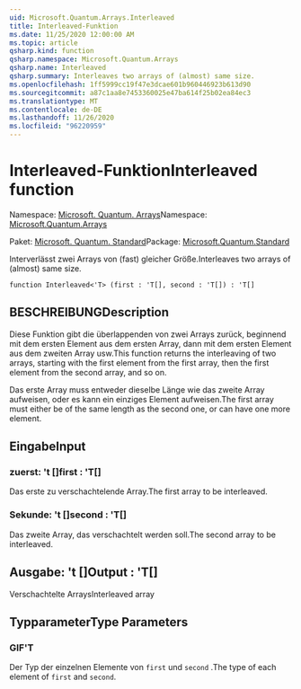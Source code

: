 ```yaml
---
uid: Microsoft.Quantum.Arrays.Interleaved
title: Interleaved-Funktion
ms.date: 11/25/2020 12:00:00 AM
ms.topic: article
qsharp.kind: function
qsharp.namespace: Microsoft.Quantum.Arrays
qsharp.name: Interleaved
qsharp.summary: Interleaves two arrays of (almost) same size.
ms.openlocfilehash: 1ff5999cc19f47e3dcae601b960446923b613d90
ms.sourcegitcommit: a87c1aa8e7453360025e47ba614f25b02ea84ec3
ms.translationtype: MT
ms.contentlocale: de-DE
ms.lasthandoff: 11/26/2020
ms.locfileid: "96220959"
---
```

# <a name="interleaved-function"></a><span data-ttu-id="30a9f-102">Interleaved-Funktion</span><span class="sxs-lookup"><span data-stu-id="30a9f-102">Interleaved function</span></span>

<span data-ttu-id="30a9f-103">Namespace: [Microsoft. Quantum. Arrays](xref:Microsoft.Quantum.Arrays)</span><span class="sxs-lookup"><span data-stu-id="30a9f-103">Namespace: [Microsoft.Quantum.Arrays](xref:Microsoft.Quantum.Arrays)</span></span>

<span data-ttu-id="30a9f-104">Paket: [Microsoft. Quantum. Standard](https://nuget.org/packages/Microsoft.Quantum.Standard)</span><span class="sxs-lookup"><span data-stu-id="30a9f-104">Package: [Microsoft.Quantum.Standard](https://nuget.org/packages/Microsoft.Quantum.Standard)</span></span>


<span data-ttu-id="30a9f-105">Interverlässt zwei Arrays von (fast) gleicher Größe.</span><span class="sxs-lookup"><span data-stu-id="30a9f-105">Interleaves two arrays of (almost) same size.</span></span>

```qsharp
function Interleaved<'T> (first : 'T[], second : 'T[]) : 'T[]
```


## <a name="description"></a><span data-ttu-id="30a9f-106">BESCHREIBUNG</span><span class="sxs-lookup"><span data-stu-id="30a9f-106">Description</span></span>

<span data-ttu-id="30a9f-107">Diese Funktion gibt die überlappenden von zwei Arrays zurück, beginnend mit dem ersten Element aus dem ersten Array, dann mit dem ersten Element aus dem zweiten Array usw.</span><span class="sxs-lookup"><span data-stu-id="30a9f-107">This function returns the interleaving of two arrays, starting with the first element from the first array, then the first element from the second array, and so on.</span></span>

<span data-ttu-id="30a9f-108">Das erste Array muss entweder dieselbe Länge wie das zweite Array aufweisen, oder es kann ein einziges Element aufweisen.</span><span class="sxs-lookup"><span data-stu-id="30a9f-108">The first array must either be of the same length as the second one, or can have one more element.</span></span>

## <a name="input"></a><span data-ttu-id="30a9f-109">Eingabe</span><span class="sxs-lookup"><span data-stu-id="30a9f-109">Input</span></span>

### <a name="first--t"></a><span data-ttu-id="30a9f-110">zuerst: 't []</span><span class="sxs-lookup"><span data-stu-id="30a9f-110">first : 'T[]</span></span>

<span data-ttu-id="30a9f-111">Das erste zu verschachtelende Array.</span><span class="sxs-lookup"><span data-stu-id="30a9f-111">The first array to be interleaved.</span></span>


### <a name="second--t"></a><span data-ttu-id="30a9f-112">Sekunde: 't []</span><span class="sxs-lookup"><span data-stu-id="30a9f-112">second : 'T[]</span></span>

<span data-ttu-id="30a9f-113">Das zweite Array, das verschachtelt werden soll.</span><span class="sxs-lookup"><span data-stu-id="30a9f-113">The second array to be interleaved.</span></span>



## <a name="output--t"></a><span data-ttu-id="30a9f-114">Ausgabe: 't []</span><span class="sxs-lookup"><span data-stu-id="30a9f-114">Output : 'T[]</span></span>

<span data-ttu-id="30a9f-115">Verschachtelte Arrays</span><span class="sxs-lookup"><span data-stu-id="30a9f-115">Interleaved array</span></span>

## <a name="type-parameters"></a><span data-ttu-id="30a9f-116">Typparameter</span><span class="sxs-lookup"><span data-stu-id="30a9f-116">Type Parameters</span></span>

### <a name="t"></a><span data-ttu-id="30a9f-117">GIF</span><span class="sxs-lookup"><span data-stu-id="30a9f-117">'T</span></span>

<span data-ttu-id="30a9f-118">Der Typ der einzelnen Elemente von `first` und `second` .</span><span class="sxs-lookup"><span data-stu-id="30a9f-118">The type of each element of `first` and `second`.</span></span>